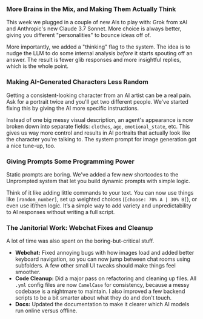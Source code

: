 ### **More Brains in the Mix, and Making Them Actually Think**

This week we plugged in a couple of new AIs to play with: Grok from xAI and Anthropic's new Claude 3.7 Sonnet. More choice is always better, giving you different "personalities" to bounce ideas off of.

More importantly, we added a "thinking" flag to the system. The idea is to nudge the LLM to do some internal analysis *before* it starts spouting off an answer. The result is fewer glib responses and more insightful replies, which is the whole point.

### **Making AI-Generated Characters Less Random**

Getting a consistent-looking character from an AI artist can be a real pain. Ask for a portrait twice and you'll get two different people. We've started fixing this by giving the AI more specific instructions.

Instead of one big messy visual description, an agent's appearance is now broken down into separate fields: `clothes`, `age`, `emotional_state`, etc. This gives us way more control and results in AI portraits that actually look like the character you're talking to. The system prompt for image generation got a nice tune-up, too.

### **Giving Prompts Some Programming Power**

Static prompts are boring. We've added a few new shortcodes to the Unprompted system that let you build dynamic prompts with simple logic.

Think of it like adding little commands to your text. You can now use things like `[random_number]`, set up weighted choices (`[choose: 70% A | 30% B]`), or even use if/then logic. It’s a simple way to add variety and unpredictability to AI responses without writing a full script.

### **The Janitorial Work: Webchat Fixes and Cleanup**

A lot of time was also spent on the boring-but-critical stuff.
*   **Webchat:** Fixed annoying bugs with how images load and added better keyboard navigation, so you can now jump between chat rooms using subfolders. A few other small UI tweaks should make things feel smoother.
*   **Code Cleanup:** Did a major pass on refactoring and cleaning up files. All `.yml` config files are now `CamelCase` for consistency, because a messy codebase is a nightmare to maintain. I also improved a few backend scripts to be a bit smarter about what they do and don't touch.
*   **Docs:** Updated the documentation to make it clearer which AI models run online versus offline.
